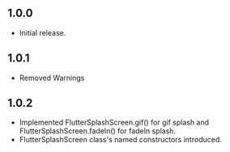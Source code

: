 ## 1.0.0

- Initial release.

## 1.0.1

- Removed Warnings

## 1.0.2

- Implemented FlutterSplashScreen.gif() for gif splash and FlutterSplashScreen.fadeIn() for fadeIn splash.
- FlutterSplashScreen class's named constructors introduced.
